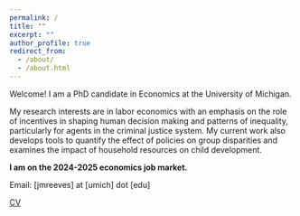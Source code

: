 ```yaml
---
permalink: /
title: ""
excerpt: ""
author_profile: true
redirect_from: 
  - /about/
  - /about.html
---
```


Welcome! I am a PhD candidate in Economics at the University of Michigan. 

My research interests are in labor economics with an emphasis on the role of incentives in shaping human decision making and patterns of inequality, particularly for agents in the criminal justice system. My current work also develops tools to quantify the effect of policies on group disparities and examines the impact of household resources on child development.

**I am on the 2024-2025 economics job market.**

Email: [jmreeves] at [umich] dot [edu]

[CV](https://jmreeves.github.io/files/Reeves_CV.pdf)


